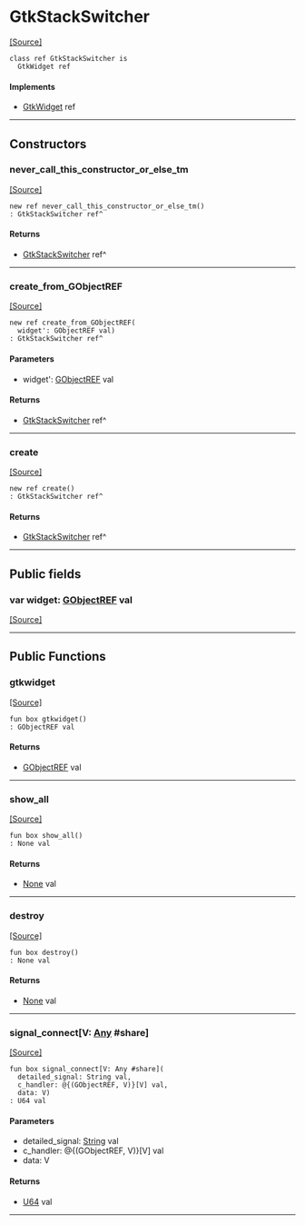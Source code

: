 # GtkStackSwitcher
<span class="source-link">[[Source]](src/gtk3/GtkStackSwitcher.md#L6)</span>
```pony
class ref GtkStackSwitcher is
  GtkWidget ref
```

#### Implements

* [GtkWidget](gtk3-GtkWidget.md) ref

---

## Constructors

### never_call_this_constructor_or_else_tm
<span class="source-link">[[Source]](src/gtk3/GtkStackSwitcher.md#L10)</span>


```pony
new ref never_call_this_constructor_or_else_tm()
: GtkStackSwitcher ref^
```

#### Returns

* [GtkStackSwitcher](gtk3-GtkStackSwitcher.md) ref^

---

### create_from_GObjectREF
<span class="source-link">[[Source]](src/gtk3/GtkStackSwitcher.md#L13)</span>


```pony
new ref create_from_GObjectREF(
  widget': GObjectREF val)
: GtkStackSwitcher ref^
```
#### Parameters

*   widget': [GObjectREF](gtk3-..-gobject-GObjectREF.md) val

#### Returns

* [GtkStackSwitcher](gtk3-GtkStackSwitcher.md) ref^

---

### create
<span class="source-link">[[Source]](src/gtk3/GtkStackSwitcher.md#L17)</span>


```pony
new ref create()
: GtkStackSwitcher ref^
```

#### Returns

* [GtkStackSwitcher](gtk3-GtkStackSwitcher.md) ref^

---

## Public fields

### var widget: [GObjectREF](gtk3-..-gobject-GObjectREF.md) val
<span class="source-link">[[Source]](src/gtk3/GtkStackSwitcher.md#L7)</span>



---

## Public Functions

### gtkwidget
<span class="source-link">[[Source]](src/gtk3/GtkStackSwitcher.md#L9)</span>


```pony
fun box gtkwidget()
: GObjectREF val
```

#### Returns

* [GObjectREF](gtk3-..-gobject-GObjectREF.md) val

---

### show_all
<span class="source-link">[[Source]](src/gtk3/GtkWidget.md#L4)</span>


```pony
fun box show_all()
: None val
```

#### Returns

* [None](builtin-None.md) val

---

### destroy
<span class="source-link">[[Source]](src/gtk3/GtkWidget.md#L7)</span>


```pony
fun box destroy()
: None val
```

#### Returns

* [None](builtin-None.md) val

---

### signal_connect\[V: [Any](builtin-Any.md) #share\]
<span class="source-link">[[Source]](src/gtk3/GtkWidget.md#L10)</span>


```pony
fun box signal_connect[V: Any #share](
  detailed_signal: String val,
  c_handler: @{(GObjectREF, V)}[V] val,
  data: V)
: U64 val
```
#### Parameters

*   detailed_signal: [String](builtin-String.md) val
*   c_handler: @{(GObjectREF, V)}[V] val
*   data: V

#### Returns

* [U64](builtin-U64.md) val

---

